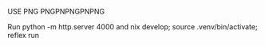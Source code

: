 USE PNG PNGPNPNGPNPNG


Run python -m http.server 4000 and nix develop; source .venv/bin/activate; reflex run
